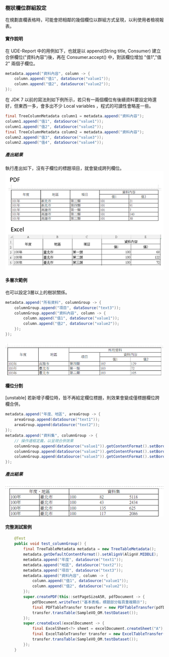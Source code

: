 ### 樹狀欄位群組設定

在規劃直欄表格時，可能會把相鄰的幾個欄位以群組方式呈現，以利使用者檢視報表。

#### 實作說明

在 UDE-Report 中的用例如下，也就是以 append\(String title, Consumer\) 建立合併欄位\("資料內容"\)後，再在 Consumer.accept\(\) 中，對該欄位增加 "值1","值2" 兩個子欄位。

```java
metadata.append("資料內容", column -> {
    column.append("值1", dataSource("value1"));
    column.append("值2", dataSource("value2"));
});
```

在 JDK 7 以前的寫法則如下例所示，若只有一兩個欄位有後續資料要設定時還好，但東西一多，會多出不少 Local variables ，程式的可讀性會略差一些。

```java
final TreeColumnMetadata column1 = metadata.append("資料內容");
column1.append("值1", dataSource("value1"));
column1.append("值2", dataSource("value2"));
final TreeColumnMetadata column2 = metadata.append("資料內容");
column2.append("值3", dataSource("value3"));
column2.append("值4", dataSource("value4"));
```

##### 產出結果

執行產出如下，沒有子欄位的標題項目，就會變成跨列欄位。  
![](/assets/ch06/treeTable-multiLevel.png)

#### 多層次範例

也可以設定3層以上的樹狀關係。

```java
metadata.append("所有資料", columnGroup -> {
    columnGroup.append("項目", dataSource("text3"));
    columnGroup.append("資料內容", column -> {
        column.append("值1", dataSource("value1"));
        column.append("值2", dataSource("value2"));
    });
});
```

#### ![](/assets/ch06/treeTable-columnGroup2.png)

#### 欄位分割

[unstable]
若新增子欄位時，皆不再給定欄位標題，則效果會變成僅標題欄位跨欄合併。

```java
metadata.append("年度、地區", areaGroup -> {
    areaGroup.append(dataSource("text1"));
    areaGroup.append(dataSource("text2"));
});
metadata.append("資料集", columnGroup -> {
    // 操作邊框定義，以呈現合併效果
    columnGroup.append(dataSource("value1")).getContentFormat().setBorder(Border.NR);
    columnGroup.append(dataSource("value2")).getContentFormat().setBorder(Border.TB);
    columnGroup.append(dataSource("value3")).getContentFormat().setBorder(Border.NL);
});
```

##### 產出結果

![](/assets/ch06/treeTable-splitColumn.png)

#### **完整測試案例**

```java
    @Test
    public void test_columnGroup() {
        final TreeTableMetadata metadata = new TreeTableMetadata();
        metadata.getDefaultContentFormat().setAlignV(AlignV.MIDDLE);
        metadata.append("年度", dataSource("text1"));
        metadata.append("地區", dataSource("text2"));
        metadata.append("項目", dataSource("text3"));
        metadata.append("資料內容", column -> {
            column.append("值1", dataSource("value1"));
            column.append("值2", dataSource("value2"));
        });
        super.createPDF(this::setPageSizeA5R, pdfDocument -> {
            pdfDocument.writeText("基本表格，標題部分每頁重複顯示");
            final PDFTableTransfer transfer = new PDFTableTransfer(pdfDocument, metadata);
            transfer.transTable(SampleVO_OM.testDataset());
        });
        super.createExcel(excelDocument -> {
            final ExcelSheet<?> sheet = excelDocument.createSheet("A");
            final ExcelTableTransfer transfer = new ExcelTableTransfer(metadata, sheet);
            transfer.transTable(SampleVO_OM.testDataset());
        });
    }
```



